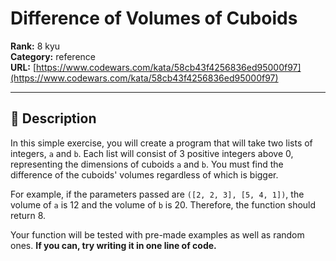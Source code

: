 # Difference of Volumes of Cuboids

**Rank:** 8 kyu  
**Category:** reference  
**URL:** [https://www.codewars.com/kata/58cb43f4256836ed95000f97](https://www.codewars.com/kata/58cb43f4256836ed95000f97)

---

## 📝 Description

In this simple exercise, you will create a program that will take two lists of integers, `a` and `b`. Each list will consist of 3 positive integers above 0, representing the dimensions of cuboids `a` and `b`. You must find the difference of the cuboids' volumes regardless of which is bigger.

For example, if the parameters passed are `([2, 2, 3], [5, 4, 1])`, the volume of `a` is 12 and the volume of `b` is 20. Therefore, the function should return 8.

Your function will be tested with pre-made examples as well as random ones.
**If you can, try writing it in one line of code.**
